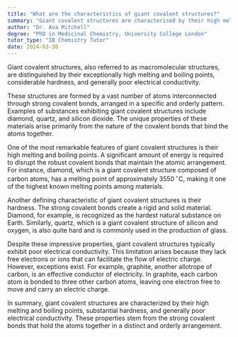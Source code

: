 ```yaml
---
title: "What are the characteristics of giant covalent structures?"
summary: "Giant covalent structures are characterised by their high melting and boiling points, hardness, and poor electrical conductivity."
author: "Dr. Ava Mitchell"
degree: "PhD in Medicinal Chemistry, University College London"
tutor_type: "IB Chemistry Tutor"
date: 2024-03-30
---
```


Giant covalent structures, also referred to as macromolecular structures, are distinguished by their exceptionally high melting and boiling points, considerable hardness, and generally poor electrical conductivity.

These structures are formed by a vast number of atoms interconnected through strong covalent bonds, arranged in a specific and orderly pattern. Examples of substances exhibiting giant covalent structures include diamond, quartz, and silicon dioxide. The unique properties of these materials arise primarily from the nature of the covalent bonds that bind the atoms together.

One of the most remarkable features of giant covalent structures is their high melting and boiling points. A significant amount of energy is required to disrupt the robust covalent bonds that maintain the atomic arrangement. For instance, diamond, which is a giant covalent structure composed of carbon atoms, has a melting point of approximately $3550 \, ^\circ \text{C}$, making it one of the highest known melting points among materials.

Another defining characteristic of giant covalent structures is their hardness. The strong covalent bonds create a rigid and solid material. Diamond, for example, is recognized as the hardest natural substance on Earth. Similarly, quartz, which is a giant covalent structure of silicon and oxygen, is also quite hard and is commonly used in the production of glass.

Despite these impressive properties, giant covalent structures typically exhibit poor electrical conductivity. This limitation arises because they lack free electrons or ions that can facilitate the flow of electric charge. However, exceptions exist. For example, graphite, another allotrope of carbon, is an effective conductor of electricity. In graphite, each carbon atom is bonded to three other carbon atoms, leaving one electron free to move and carry an electric charge.

In summary, giant covalent structures are characterized by their high melting and boiling points, substantial hardness, and generally poor electrical conductivity. These properties stem from the strong covalent bonds that hold the atoms together in a distinct and orderly arrangement.
    